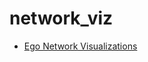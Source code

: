 # network_viz

- [Ego Network Visualizations](https://curtlh.github.io/network_viz/network_viz.html)
